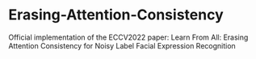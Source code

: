 # Erasing-Attention-Consistency
Official implementation of the ECCV2022 paper: Learn From All: Erasing Attention Consistency for Noisy Label Facial Expression Recognition
